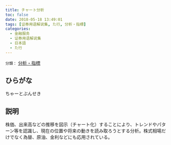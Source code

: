 ```yaml
---
title: チャート分析
toc: false
date: 2018-05-18 13:49:01
tags: [证券用语解说集, た行, 分析・指標]
categories:
  - 金融服务
  - 证券用语解说集
  - 日本語
  - た行
---
```


`分類：` [分析・指標](/tags/分析・指標/)

## ひらがな

ちゃーとぶんせき

## 説明

株価、出来高などの推移を図示（チャート化）することにより、トレンドやパターン等を認識し、現在の位置や将来の動きを読み取ろうとする分析。株式相場だけでなく為替、原油、金利などにも応用されている。
